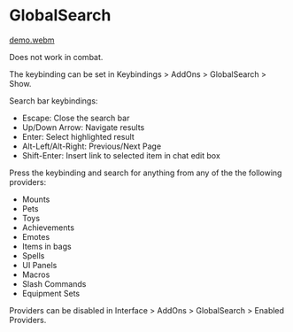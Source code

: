 # GlobalSearch

[demo.webm](https://user-images.githubusercontent.com/2236514/204933165-726a1bd0-726a-4c72-a915-9895823232d0.webm)

Does not work in combat.

The keybinding can be set in Keybindings > AddOns > GlobalSearch > Show.

Search bar keybindings:

- Escape: Close the search bar
- Up/Down Arrow: Navigate results
- Enter: Select highlighted result
- Alt-Left/Alt-Right: Previous/Next Page
- Shift-Enter: Insert link to selected item in chat edit box

Press the keybinding and search for anything from any of the the following providers:

- Mounts
- Pets
- Toys
- Achievements
- Emotes
- Items in bags
- Spells
- UI Panels
- Macros
- Slash Commands
- Equipment Sets

Providers can be disabled in Interface > AddOns > GlobalSearch > Enabled Providers.
